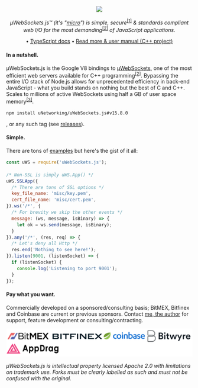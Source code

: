 <div align="center">
<img src="misc/logo.svg" height="180" />

*µWebSockets.js™ (it's "[micro](https://en.wikipedia.org/wiki/Micro-)") is simple, secure*<sup>[[1]](https://github.com/uNetworking/uWebSockets/tree/master/fuzzing)</sup> *& standards compliant web I/O for the most demanding*<sup>[[2]](https://github.com/uNetworking/uWebSockets/tree/master/benchmarks)</sup> *of JavaScript applications.*

• [TypeScript docs](https://unetworking.github.io/uWebSockets.js/generated/) • [Read more & user manual (C++ project)](https://github.com/uNetworking/uWebSockets/blob/master/misc/READMORE.md)

</div>

#### In a nutshell.
µWebSockets.js is the Google V8 bindings to [µWebSockets](https://github.com/uNetworking/uWebSockets), one of the most efficient web servers available for C++ programming<sup>[[2]](https://github.com/uNetworking/uWebSockets/tree/master/benchmarks)</sup>. Bypassing the entire I/O stack of Node.js allows for unprecedented efficiency in back-end JavaScript - what you build stands on nothing but the best of C and C++. Scales to millions of active WebSockets using half a GB of user space memory<sup>[[3]](https://medium.com/@alexhultman/millions-of-active-websockets-with-node-js-7dc575746a01)</sup>.

```
npm install uNetworking/uWebSockets.js#v15.8.0
```

, or any such tag (see [releases](https://github.com/uNetworking/uWebSockets.js/releases)).


#### Simple.
There are tons of [examples](examples) but here's the gist of it all:

```javascript
const uWS = require('uWebSockets.js');

/* Non-SSL is simply uWS.App() */
uWS.SSLApp({
  /* There are tons of SSL options */
  key_file_name: 'misc/key.pem',
  cert_file_name: 'misc/cert.pem',
}).ws('/*', {
  /* For brevity we skip the other events */
  message: (ws, message, isBinary) => {
    let ok = ws.send(message, isBinary);
  }
}).any('/*', (res, req) => {
  /* Let's deny all Http */
  res.end('Nothing to see here!');
}).listen(9001, (listenSocket) => {
  if (listenSocket) {
    console.log('Listening to port 9001');
  }
});
```

#### Pay what you want.
Commercially developed on a sponsored/consulting basis; BitMEX, Bitfinex and Coinbase are current or previous sponsors. Contact [me, the author](https://github.com/alexhultman) for support, feature development or consulting/contracting.

![](https://raw.githubusercontent.com/uNetworking/uWebSockets/master/misc/2018.png)

*µWebSockets.js is intellectual property licensed Apache 2.0 with limitations on trademark use. Forks must be clearly labelled as such and must not be confused with the original.*
